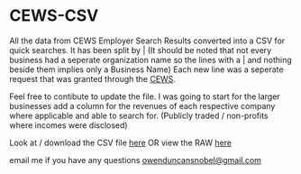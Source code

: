 # CEWS-CSV

All the data from CEWS Employer Search Results converted into a CSV for quick searches. It has been split by | (It should be noted that not every business had a seperate organization name so the lines with a | and nothing beside them implies only a Business Name) Each new line was a seperate request that was granted through the [CEWS](https://apps.cra-arc.gc.ca/ebci/hacc/cews/srch/pub/fllLstSrh?dsrdPg=0&q.ordrClmn=NAME&q.ordrRnk=ASC).

Feel free to contibute to update the file. I was going to start for the larger businesses add a column for the revenues of each respective company where applicable and able to search for. (Publicly traded / non-profits where incomes were disclosed) 

Look at / download the CSV file [here](https://github.com/owen-duncan-snobel/CEWS-CSV/blob/master/CEWS.csv)
OR view the RAW [here](https://raw.githubusercontent.com/owen-duncan-snobel/CEWS-CSV/master/CEWS.csv)

email me if you have any questions
owenduncansnobel@gmail.com
